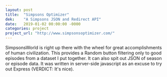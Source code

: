 ```yaml
---
layout: post
title:  "Simpsons Optimizer"
dek:    "A Simpsons JSON and Redirect API"
date:   2019-01-02 00:00:00 -0000
categories: project
project_url: "http://www.simpsonsoptimizer.com/"
---
```


SimpsonsWorld is right up there with the wheel for great accomplishments of human civilization. This provides a Random button filtering only to good episodes from a dataset I put together. It can also spit out JSON of season or episode data. It was written in server-side javascript as an excuse to try out Express (VERDICT: It's nice).
